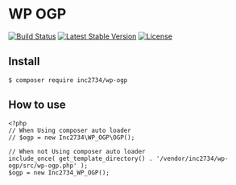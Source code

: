 # WP OGP

[![Build Status](https://travis-ci.org/inc2734/wp-ogp.svg?branch=master)](https://travis-ci.org/inc2734/wp-ogp)
[![Latest Stable Version](https://poser.pugx.org/inc2734/wp-ogp/v/stable)](https://packagist.org/packages/inc2734/wp-ogp)
[![License](https://poser.pugx.org/inc2734/wp-ogp/license)](https://packagist.org/packages/inc2734/wp-ogp)

## Install
```
$ composer require inc2734/wp-ogp
```

## How to use
```
<?php
// When Using composer auto loader
// $ogp = new Inc2734\WP_OGP\OGP();

// When not Using composer auto loader
include_once( get_template_directory() . '/vendor/inc2734/wp-ogp/src/wp-ogp.php' );
$ogp = new Inc2734_WP_OGP();
```
